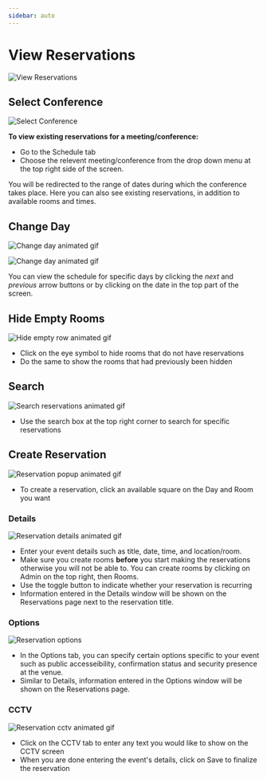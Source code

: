 ```yaml
---
sidebar: auto
---
```


# View Reservations
![View Reservations](https://attachments.cbd.int/apps/eunomia/schedule.png)
## Select Conference
![Select Conference](https://attachments.cbd.int/apps/eunomia/conference.gif)

**To view existing reservations for a meeting/conference:** 
- Go to the Schedule tab
- Choose the relevent meeting/conference from the drop down menu at the top right side of the screen. 

You will be redirected to the range of dates during which the conference takes place. Here you can also see existing reservations, in addition to available rooms and times.

## Change Day
![Change day animated gif](https://attachments.cbd.int/apps/eunomia/change-days.gif)

![Change day animated gif](https://attachments.cbd.int/apps/eunomia/change-day-2.gif)

You can view the schedule for specific days by clicking the *next* and *previous* arrow buttons or by clicking on the date in the top part of the screen.

## Hide Empty Rooms
![Hide empty row animated gif](https://attachments.cbd.int/apps/eunomia/hide.gif)

- Click on the eye symbol to hide rooms that do not have reservations
- Do the same to show the rooms that had previously been hidden

## Search
![Search reservations animated gif](https://attachments.cbd.int/apps/eunomia/search-schedule.gif)

- Use the search box at the top right corner to search for specific reservations

## Create Reservation
![Reservation popup animated gif](https://attachments.cbd.int/apps/eunomia/reservation.gif)

- To create a reservation, click an available square on the Day and Room you want

### Details
![Reservation details animated gif](https://attachments.cbd.int/apps/eunomia/reservation-details.gif)

- Enter your event details such as title, date, time, and location/room. 
- Make sure you create rooms **before** you start making the reservations otherwise you will not be able to. You can create rooms by clicking on Admin on the top right, then Rooms. 
- Use the toggle button to indicate whether your reservation is recurring
- Information entered in the Details window will be shown on the Reservations page next to the reservation title. 

### Options
![Reservation options](https://attachments.cbd.int/apps/eunomia/reservation-options.png)

- In the Options tab, you can specify certain options specific to your event such as public accesseibility, confirmation status and security presence at the venue. 
- Similar to Details, information entered in the Options window will be shown on the Reservations page.

### CCTV
![Reservation cctv animated gif](https://attachments.cbd.int/apps/eunomia/reservation-cctv.gif)

- Click on the CCTV tab to enter any text you would like to show on the CCTV screen
- When you are done entering the event's details, click on Save to finalize the reservation
